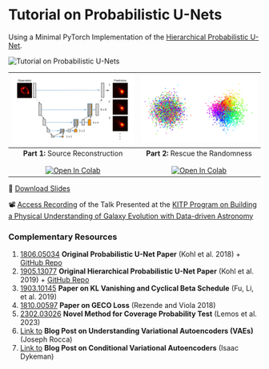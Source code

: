 # Tutorial on Probabilistic U-Nets

Using a Minimal PyTorch Implementation of the [Hierarchical Probabilistic U-Net](https://arxiv.org/abs/1905.13077).

![Tutorial on Probabilistic U-Nets](media/title.gif)

| ![Part 1: Source Reconstruction](media/01-source_reconstruction.png)      |     ![Part 2: Rescue the Randomness](media/02-rescue_the_randomness.png)  |
|                                :----:                                     |                                :----:                                     |
|                      **Part 1:** Source Reconstruction <br/><br/> [![Open In Colab](https://colab.research.google.com/assets/colab-badge.svg)](https://colab.research.google.com/github/mhsotoudeh/ProbUNet-Tutorial/blob/main/01%20Source%20Reconstruction.ipynb)                   |                      **Part 2:** Rescue the Randomness <br/><br/> [![Open In Colab](https://colab.research.google.com/assets/colab-badge.svg)](https://colab.research.google.com/github/mhsotoudeh/ProbUNet-Tutorial/blob/main/02%20Rescue%20The%20Randomness.ipynb)                  |

🔗 [Download Slides](Slides-Galevo23.pdf)

📽️ [Access Recording](https://online.kitp.ucsb.edu/online/galevo23/sotoudeh/) of the Talk Presented at the [KITP Program on Building a Physical Understanding of Galaxy Evolution with Data-driven Astronomy](https://datadrivengalaxyevolution.github.io/)


### Complementary Resources

1. [1806.05034](https://arxiv.org/abs/1806.05034) **Original Probabilistic U-Net Paper** (Kohl et al. 2018) + [GitHub Repo](https://github.com/SimonKohl/probabilistic_unet)
2. [1905.13077](https://arxiv.org/abs/1905.13077) **Original Hierarchical Probabilistic U-Net Paper** (Kohl et al. 2019) + [GitHub Repo](https://github.com/deepmind/deepmind-research/tree/master/hierarchical_probabilistic_unet)
3. [1903.10145](https://arxiv.org/abs/1903.10145) **Paper on KL Vanishing and Cyclical Beta Schedule** (Fu, Li, et al. 2019)
4. [1810.00597](https://arxiv.org/abs/1810.00597) **Paper on GECO Loss** (Rezende and Viola 2018)
5. [2302.03026](https://arxiv.org/abs/2302.03026) **Novel Method for Coverage Probability Test** (Lemos et al. 2023)
6. [Link to](https://towardsdatascience.com/understanding-variational-autoencoders-vaes-f70510919f73) **Blog Post on Understanding Variational Autoencoders (VAEs)** (Joseph Rocca)
7. [Link to](https://ijdykeman.github.io/ml/2016/12/21/cvae.html) **Blog Post on Conditional Variational Autoencoders** (Isaac Dykeman)
